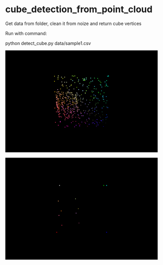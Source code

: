 # cube_detection_from_point_cloud
Get data from folder, clean it from noize and return cube vertices

Run with command:

python detect_cube.py data/sample1.csv

![Alt Text](https://github.com/zamarseny/cube_detection_from_point_cloud/blob/main/render0.gif)


![Alt Text](https://github.com/zamarseny/cube_detection_from_point_cloud/blob/main/planes.gif)

